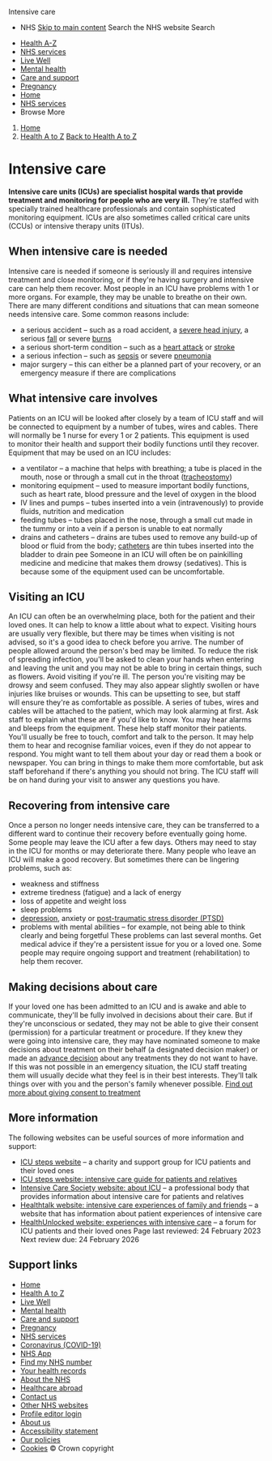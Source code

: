 
Intensive care
 - NHS
[Skip to main content](#maincontent)
Search the NHS website
Search
* [Health A-Z](/conditions/)
* [NHS services](/nhs-services/)
* [Live Well](/live-well/)
* [Mental health](/mental-health/)
* [Care and support](/conditions/social-care-and-support-guide/)
* [Pregnancy](/pregnancy/)
* [Home](/)
* [NHS services](/nhs-services/)
* Browse
 More
1. [Home](/)
2. [Health A to Z](/conditions/)
[Back to 
 Health A to Z](/conditions/) 
# Intensive care
**Intensive care units (ICUs) are specialist hospital wards that provide treatment and monitoring for people who are very ill.**
They're staffed with specially trained healthcare professionals and contain sophisticated monitoring equipment.
ICUs are also sometimes called critical care units (CCUs) or intensive therapy units (ITUs).
## When intensive care is needed
Intensive care is needed if someone is seriously ill and requires intensive treatment and close monitoring, or if they're having surgery and intensive care can help them recover.
Most people in an ICU have problems with 1 or more organs. For example, they may be unable to breathe on their own.
There are many different conditions and situations that can mean someone needs intensive care.
Some common reasons include:
* a serious accident – such as a road accident, a [severe head injury](/conditions/severe-head-injury/), a serious [fall](/conditions/falls/) or severe [burns](/conditions/burns-and-scalds/)
* a serious short-term condition – such as a [heart attack](/conditions/heart-attack/) or [stroke](/conditions/stroke/)
* a serious infection – such as [sepsis](/conditions/sepsis/) or severe [pneumonia](/conditions/pneumonia/)
* major surgery – this can either be a planned part of your recovery, or an emergency measure if there are complications
## What intensive care involves
Patients on an ICU will be looked after closely by a team of ICU staff and will be connected to equipment by a number of tubes, wires and cables.
There will normally be 1 nurse for every 1 or 2 patients.
This equipment is used to monitor their health and support their bodily functions until they recover.
Equipment that may be used on an ICU includes:
* a ventilator – a machine that helps with breathing; a tube is placed in the mouth, nose or through a small cut in the throat ([tracheostomy](/conditions/tracheostomy/))
* monitoring equipment – used to measure important bodily functions, such as heart rate, blood pressure and the level of oxygen in the blood
* IV lines and pumps – tubes inserted into a vein (intravenously) to provide fluids, nutrition and medication
* feeding tubes – tubes placed in the nose, through a small cut made in the tummy or into a vein if a person is unable to eat normally
* drains and catheters – drains are tubes used to remove any build-up of blood or fluid from the body; [catheters](/conditions/urinary-catheters/) are thin tubes inserted into the bladder to drain pee
Someone in an ICU will often be on painkilling medicine and medicine that makes them drowsy (sedatives).
This is because some of the equipment used can be uncomfortable.
## Visiting an ICU
An ICU can often be an overwhelming place, both for the patient and their loved ones.
It can help to know a little about what to expect.
Visiting hours are usually very flexible, but there may be times when visiting is not advised, so it's a good idea to check before you arrive. The number of people allowed around the person's bed may be limited.
To reduce the risk of spreading infection, you'll be asked to clean your hands when entering and leaving the unit and you may not be able to bring in certain things, such as flowers. Avoid visiting if you're ill.
The person you're visiting may be drowsy and seem confused. They may also appear slightly swollen or have injuries like bruises or wounds. This can be upsetting to see, but staff will ensure they're as comfortable as possible.
A series of tubes, wires and cables will be attached to the patient, which may look alarming at first. Ask staff to explain what these are if you'd like to know.
You may hear alarms and bleeps from the equipment. These help staff monitor their patients.
You'll usually be free to touch, comfort and talk to the person. It may help them to hear and recognise familiar voices, even if they do not appear to respond.
You might want to tell them about your day or read them a book or newspaper.
You can bring in things to make them more comfortable, but ask staff beforehand if there's anything you should not bring.
The ICU staff will be on hand during your visit to answer any questions you have.
## Recovering from intensive care
Once a person no longer needs intensive care, they can be transferred to a different ward to continue their recovery before eventually going home.
Some people may leave the ICU after a few days. Others may need to stay in the ICU for months or may deteriorate there.
Many people who leave an ICU will make a good recovery.
But sometimes there can be lingering problems, such as:
* weakness and stiffness
* extreme tiredness (fatigue) and a lack of energy
* loss of appetite and weight loss
* sleep problems
* [depression](/conditions/clinical-depression/), anxiety or [post-traumatic stress disorder (PTSD)](/conditions/post-traumatic-stress-disorder-ptsd/)
* problems with mental abilities – for example, not being able to think clearly and being forgetful
These problems can last several months. Get medical advice if they're a persistent issue for you or a loved one.
Some people may require ongoing support and treatment (rehabilitation) to help them recover.
## Making decisions about care
If your loved one has been admitted to an ICU and is awake and able to communicate, they'll be fully involved in decisions about their care.
But if they're unconscious or sedated, they may not be able to give their consent (permission) for a particular treatment or procedure.
If they knew they were going into intensive care, they may have nominated someone to make decisions about treatment on their behalf (a designated decision maker) or made an [advance decision](/conditions/end-of-life-care/advance-decision-to-refuse-treatment/) about any treatments they do not want to have.
If this was not possible in an emergency situation, the ICU staff treating them will usually decide what they feel is in their best interests.
They'll talk things over with you and the person's family whenever possible.
[Find out more about giving consent to treatment](/conditions/consent-to-treatment/)
## More information
The following websites can be useful sources of more information and support:
* [ICU steps website](http://www.icusteps.org/) – a charity and support group for ICU patients and their loved ones
* [ICU steps website: intensive care guide for patients and relatives](https://icusteps.org/information/guide-to-intensive-care)
* [Intensive Care Society website: about ICU](https://ics.ac.uk/about-icu.html) – a professional body that provides information about intensive care for patients and relatives
* [Healthtalk website: intensive care experiences of family and friends](https://healthtalk.org/intensive-care-experiences-family-friends/overview) – a website that has information about patient experiences of intensive care
* [HealthUnlocked website: experiences with intensive care](https://healthunlocked.com/intensive-care) – a forum for ICU patients and their loved ones
 Page last reviewed: 24 February 2023  
 Next review due: 24 February 2026
 
## Support links
* [Home](/)
* [Health A to Z](/conditions/)
* [Live Well](/live-well/)
* [Mental health](/mental-health/)
* [Care and support](/conditions/social-care-and-support-guide/)
* [Pregnancy](/pregnancy/)
* [NHS services](/nhs-services/)
* [Coronavirus (COVID-19)](/conditions/coronavirus-covid-19/)
* [NHS App](/nhs-app/)
* [Find my NHS number](/nhs-services/online-services/find-nhs-number/)
* [Your health records](/using-the-nhs/about-the-nhs/your-health-records/)
* [About the NHS](/using-the-nhs/about-the-nhs/)
* [Healthcare abroad](/using-the-nhs/healthcare-abroad/apply-for-a-free-uk-global-health-insurance-card-ghic/)
* [Contact us](/contact-us/)
* [Other NHS websites](/nhs-sites/)
* [Profile editor login](/our-policies/profile-editor-login/)
* [About us](/about-us/)
* [Accessibility statement](/accessibility-statement/)
* [Our policies](/our-policies/)
* [Cookies](/our-policies/cookies-policy/)
© Crown copyright

